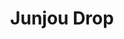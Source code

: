 --- 
title: "Junjou Drop"
publishdate: "2019-6-14T16:48:46+02:00"
src: "https://365manga.net/manga/junjou-drop"
image: "https://data.365manga.net/images/thumbnails/16065-junjou-drop.jpg"
description: "Recently rejected Saki Momota is having a hard time getting over her first love. While picking up her younger brother from school, Saki bumps into Akai Ryuuichi; the class delinquent whos rumored to be able to shoot lazer-beams from his eyes. Could this day get any worse?"
---